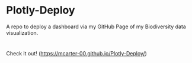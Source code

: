 # Plotly-Deploy
A repo to deploy a dashboard via my GitHub Page of my Biodiversity data visualization.

# 
Check it out! (https://mcarter-00.github.io/Plotly-Deploy/)

